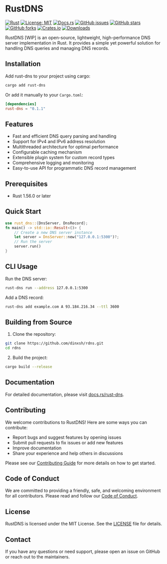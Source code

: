 # RustDNS

[![Rust](https://img.shields.io/badge/rust-%23000000.svg?style=for-the-badge&logo=rust&logoColor=white)](https://www.rust-lang.org/)
[![License: MIT](https://img.shields.io/badge/License-MIT-yellow.svg)](https://opensource.org/licenses/MIT)
[![Docs.rs](https://docs.rs/rust-dns/badge.svg)](https://docs.rs/rust-dns)
[![GitHub issues](https://img.shields.io/github/issues/dinxsh/rdns)](https://github.com/dinxsh/rdns/issues)
[![GitHub stars](https://img.shields.io/github/stars/dinxsh/rdns)](https://github.com/dinxsh/rdns/stargazers)
[![GitHub forks](https://img.shields.io/github/forks/dinxsh/rdns)](https://github.com/dinxsh/rdns/network)
[![Crates.io](https://img.shields.io/crates/v/rust-dns)](https://crates.io/crates/rust-dns)
[![Downloads](https://img.shields.io/crates/d/rust-dns)](https://crates.io/crates/rust-dns)

RustDNS [WIP] is an open-source, lightweight, high-performance DNS server implementation in Rust. It provides a simple yet powerful solution for handling DNS queries and managing DNS records.

## Installation

Add rust-dns to your project using cargo:

```bash
cargo add rust-dns
```

Or add it manually to your `Cargo.toml`:

```toml
[dependencies]
rust-dns = "0.1.1"
```

## Features

- Fast and efficient DNS query parsing and handling
- Support for IPv4 and IPv6 address resolution
- Multithreaded architecture for optimal performance
- Configurable caching mechanism
- Extensible plugin system for custom record types
- Comprehensive logging and monitoring
- Easy-to-use API for programmatic DNS record management

## Prerequisites

- Rust 1.56.0 or later

## Quick Start

```rust
use rust_dns::{DnsServer, DnsRecord};
fn main() -> std::io::Result<()> {
    // Create a new DNS server instance
    let server = DnsServer::new("127.0.0.1:5300")?;
    // Run the server
    server.run()
}
```

## CLI Usage

Run the DNS server:

```bash
rust-dns run --address 127.0.0.1:5300
```

Add a DNS record:

```bash
rust-dns add example.com A 93.184.216.34 --ttl 3600
```

## Building from Source

1. Clone the repository:

```bash
git clone https://github.com/dinxsh/rdns.git
cd rdns
```

2. Build the project:

```bash
cargo build --release
```

## Documentation

For detailed documentation, please visit [docs.rs/rust-dns](https://docs.rs/rust-dns).

## Contributing

We welcome contributions to RustDNS! Here are some ways you can contribute:

- Report bugs and suggest features by opening issues
- Submit pull requests to fix issues or add new features
- Improve documentation
- Share your experience and help others in discussions

Please see our [Contributing Guide](CONTRIBUTING.md) for more details on how to get started.

## Code of Conduct

We are committed to providing a friendly, safe, and welcoming environment for all contributors. Please read and follow our [Code of Conduct](CODE_OF_CONDUCT.md).

## License

RustDNS is licensed under the MIT License. See the [LICENSE](LICENSE) file for details.

## Contact

If you have any questions or need support, please open an issue on GitHub or reach out to the maintainers.
